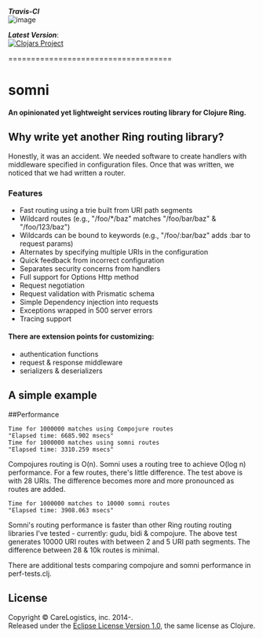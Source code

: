 ***Travis-CI***<br>
![image](https://travis-ci.org/CareLogistics/somni.svg?branch=master)<p>

***Latest Version***:<br>
[![Clojars Project](http://clojars.org/somni/latest-version.svg)](http://clojars.org/somni)

====================================
# somni
#### An opinionated yet lightweight services routing library for Clojure Ring.

## Why write yet another Ring routing library?
Honestly, it was an accident.  We needed software to create handlers with middleware specified in configuration files.  Once that was written, we noticed that we had written a router.

### Features
- Fast routing using a trie built from URI path segments
- Wildcard routes (e.g., "/foo/*/baz" matches "/foo/bar/baz" & "/foo/123/baz")
- Wildcards can be bound to keywords (e.g., "/foo/:bar/baz" adds :bar to request params)
- Alternates by specifying multiple URIs in the configuration
- Quick feedback from incorrect configuration 
- Separates security concerns from handlers
- Full support for Options Http method
- Request negotiation
- Request validation with Prismatic schema
- Simple Dependency injection into requests
- Exceptions wrapped in 500 server errors
- Tracing support

#### There are extension points for customizing:
- authentication functions
- request & response middleware
- serializers & deserializers

## A simple example
<script src="http://www.refheap.com/76a45c6f084a165ac3cce70ce.js"></script>

##Performance
```
Time for 1000000 matches using Compojure routes
"Elapsed time: 6685.902 msecs"
Time for 1000000 matches using somni routes
"Elapsed time: 3310.259 msecs"
```
Compojures routing is O(n).  Somni uses a routing tree to achieve O(log n) performance.  For a few routes, there's little difference.  The test above is with 28 URIs.  The difference becomes more and more pronounced as routes are added.

```
Time for 1000000 matches to 10000 somni routes
"Elapsed time: 3908.063 msecs"
```
Somni's routing performance is faster than other Ring routing routing libraries I've tested - currently: gudu, bidi & compojure.  The above test generates 10000 URI routes with between 2 and 5 URI path segments.  The difference between 28 & 10k routes is minimal.<p>

There are additional tests comparing compojure and somni performance in perf-tests.clj.

## License

Copyright &copy; CareLogistics, inc. 2014-.<br>
Released under the [Eclipse License Version 1.0](http://opensource.org/licenses/eclipse-1.0.php), the same license as Clojure.